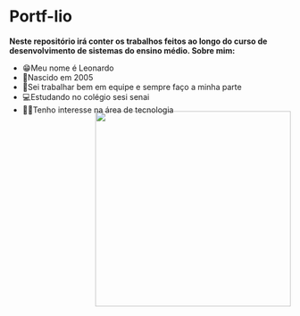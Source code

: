 # Portf-lio
**Neste repositório irá conter os trabalhos feitos ao longo do curso de desenvolvimento de sistemas do ensino médio. Sobre mim:**
* 😁Meu nome é Leonardo
* 🍼Nascido em 2005
* 🚜Sei trabalhar bem em equipe e sempre faço a minha parte
* 💻Estudando no colégio sesi senai
* 👨‍💻Tenho interesse na área de tecnologia

<img align="right" width="350px" style="margin-top:-20px" src="https://i.pinimg.com/564x/3e/21/c5/3e21c56557d39d3e2fdddb800f9e93cd.jpg">
